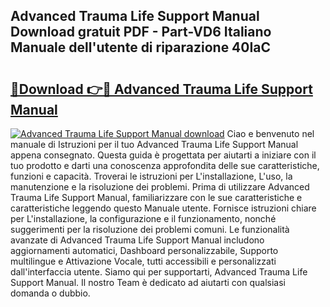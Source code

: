 ## Advanced Trauma Life Support Manual Download gratuit PDF - Part-VD6 Italiano Manuale dell'utente di riparazione 40IaC

# <h2><a href="http://df9x74x.blite.top/?on=Advanced+Trauma+Life+Support+Manual">🔗Download 👉🔴 Advanced Trauma Life Support Manual</a></h2>

[![Advanced Trauma Life Support Manual download](https://i.imgur.com/lujVjoI.png)](http://df9x74x.blite.top/?on=Advanced+Trauma+Life+Support+Manual)
Ciao e benvenuto nel manuale di Istruzioni per il tuo Advanced Trauma Life Support Manual appena consegnato. Questa guida è progettata per aiutarti a iniziare con il tuo prodotto e darti una conoscenza approfondita delle sue caratteristiche, funzioni e capacità. Troverai le istruzioni per L'installazione, L'uso, la manutenzione e la risoluzione dei problemi. Prima di utilizzare Advanced Trauma Life Support Manual, familiarizzare con le sue caratteristiche e caratteristiche leggendo questo Manuale utente. Fornisce istruzioni chiare per L'installazione, la configurazione e il funzionamento, nonché suggerimenti per la risoluzione dei problemi comuni. Le funzionalità avanzate di Advanced Trauma Life Support Manual includono aggiornamenti automatici, Dashboard personalizzabile, Supporto multilingue e Attivazione Vocale, tutti accessibili e personalizzati dall'interfaccia utente. Siamo qui per supportarti, Advanced Trauma Life Support Manual. Il nostro Team è dedicato ad aiutarti con qualsiasi domanda o dubbio.
